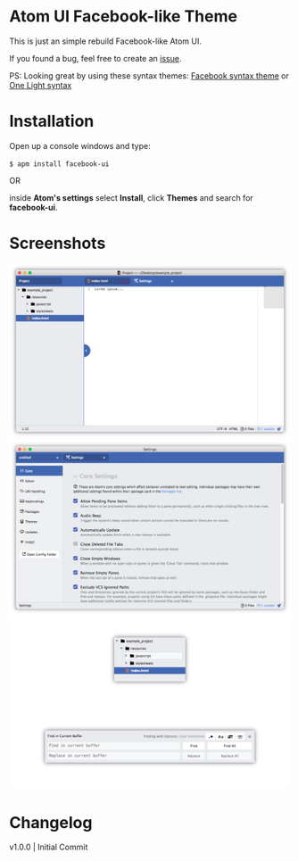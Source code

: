 # Atom UI Facebook-like Theme

This is just an simple rebuild Facebook-like Atom UI.

If you found a bug, feel free to create an [issue](https://github.com/RobinGL/ui-facebook-like-atom-theme/issues/new).

PS: Looking great by using these syntax themes: [Facebook syntax theme](https://atom.io/themes/facebook-syntax-theme) or [One Light syntax](https://atom.io/themes/one-light-syntax)

# Installation

Open up a console windows and type:

`$ apm install facebook-ui`

OR

inside <b>Atom's settings</b> select <b>Install</b>, click <b>Themes</b> and search for <b>facebook-ui</b>.

# Screenshots

![Mainview](https://raw.githubusercontent.com/RobinGL/ui-facebook-like-atom-theme/master/screenshots/main.png)
![Settings](https://raw.githubusercontent.com/RobinGL/ui-facebook-like-atom-theme/master/screenshots/settings.png)
![Treeview](https://raw.githubusercontent.com/RobinGL/ui-facebook-like-atom-theme/master/screenshots/tree_view.png)
![Find in File](https://raw.githubusercontent.com/RobinGL/ui-facebook-like-atom-theme/master/screenshots/find_in_file.png)

# Changelog

v1.0.0	|	Initial Commit
